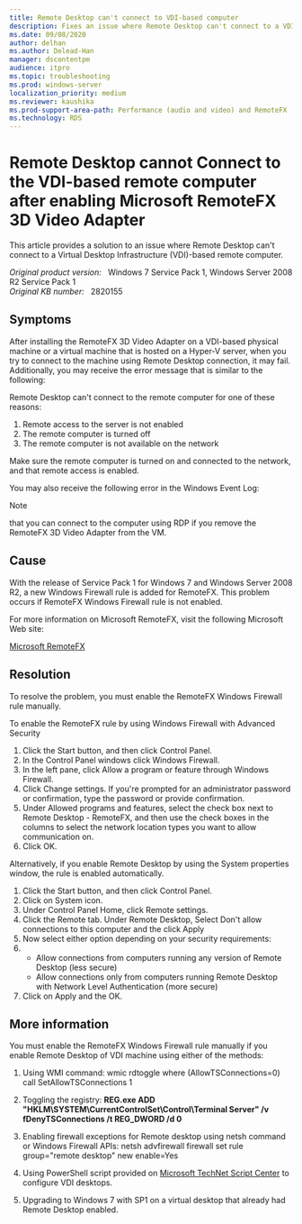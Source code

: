 ```yaml
---
title: Remote Desktop can't connect to VDI-based computer
description: Fixes an issue where Remote Desktop can't connect to a VDI-based remote computer.
ms.date: 09/08/2020
author: delhan
ms.author: Delead-Han
manager: dscontentpm
audience: itpro
ms.topic: troubleshooting
ms.prod: windows-server
localization_priority: medium
ms.reviewer: kaushika
ms.prod-support-area-path: Performance (audio and video) and RemoteFX
ms.technology: RDS
---
```

# Remote Desktop cannot Connect to the VDI-based remote computer after enabling Microsoft RemoteFX 3D Video Adapter

This article provides a solution to an issue where Remote Desktop can't connect to a Virtual Desktop Infrastructure (VDI)-based remote computer.

_Original product version:_ &nbsp; Windows 7 Service Pack 1, Windows Server 2008 R2 Service Pack 1  
_Original KB number:_ &nbsp; 2820155

## Symptoms

After installing the RemoteFX 3D Video Adapter on a VDI-based physical machine or a virtual machine that is hosted on a Hyper-V server, when you try to connect to the machine using Remote Desktop connection, it may fail. Additionally, you may receive the error message that is similar to the following:

Remote Desktop can't connect to the remote computer for one of these reasons:

1) Remote access to the server is not enabled
2) The remote computer is turned off
3) The remote computer is not available on the network

Make sure the remote computer is turned on and connected to the network, and that remote access is enabled.

You may also receive the following error in the Windows Event Log:

> [!NOTE]
> that you can connect to the computer using RDP if you remove the RemoteFX 3D Video Adapter from the VM.

## Cause

With the release of Service Pack 1 for Windows 7 and Windows Server 2008 R2, a new Windows Firewall rule is added for RemoteFX. This problem occurs if RemoteFX Windows Firewall rule is not enabled.

For more information on Microsoft RemoteFX, visit the following Microsoft Web site:

[Microsoft RemoteFX](https://technet.microsoft.com/library/ff817578%28v=ws.10%29.aspx) 

## Resolution

To resolve the problem, you must enable the RemoteFX Windows Firewall rule manually.

To enable the RemoteFX rule by using Windows Firewall with Advanced Security

1. Click the Start button, and then click Control Panel.
2. In the Control Panel windows click Windows Firewall.
3. In the left pane, click Allow a program or feature through Windows Firewall.
4. Click Change settings. If you're prompted for an administrator password or confirmation, type the password or provide confirmation.
5. Under Allowed programs and features, select the check box next to Remote Desktop - RemoteFX, and then use the check boxes in the columns to select the network location types you want to allow communication on.
6. Click OK.

Alternatively, if you enable Remote Desktop by using the System properties window, the rule is enabled automatically.

1. Click the Start button, and then click Control Panel.
2. Click on System  icon.
3. Under Control Panel Home, click Remote settings.
4. Click the Remote tab. Under Remote Desktop, Select Don't allow connections to this computer and the click Apply 
5. Now select either option depending on your security requirements:
6.
   - Allow connections from computers running any version of Remote Desktop (less secure)
   - Allow connections only from computers running Remote Desktop with Network Level Authentication (more secure)
7. Click on Apply and the OK.

## More information

You must enable the RemoteFX Windows Firewall rule manually if you enable Remote Desktop of VDI machine using either of the methods:

1. Using WMI command:
 wmic rdtoggle where (AllowTSConnections=0) call SetAllowTSConnections 1 

2. Toggling the registry:
 **REG.exe ADD "HKLM\SYSTEM\CurrentControlSet\Control\Terminal Server" /v fDenyTSConnections /t REG_DWORD /d 0**  
3. Enabling firewall exceptions for Remote desktop using netsh  command or Windows Firewall APIs:
 netsh advfirewall firewall set rule group="remote desktop" new enable=Yes 

4. Using PowerShell script provided on [Microsoft TechNet Script Center](https://go.microsoft.com/fwlink/?linkid=184804) to configure VDI desktops.
5. Upgrading to Windows 7 with SP1 on a virtual desktop that already had Remote Desktop enabled.
